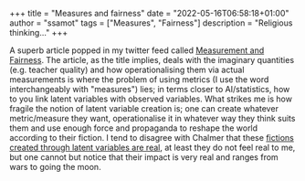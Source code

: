 +++
title = "Measures and fairness"
date = "2022-05-16T06:58:18+01:00"
author = "ssamot"
tags = ["Measures", "Fairness"]
description = "Religious thinking..."
+++

A superb article popped in my twitter feed called [Measurement and Fairness](https://arxiv.org/pdf/1912.05511.pdf). The article, as the title implies, deals with the imaginary quantities (e.g. teacher quality) and how operationalising them via actual measurements is where the problem of using metrics (I use the word interchangeably with "measures") lies; in terms closer to AI/statistics, how to you link latent variables with observed variables. What strikes me is how fragile the notion of latent variable creation is; one can create whatever metric/measure they want, operationalise it in whatever way they think suits them and use enough force and propaganda to reshape the world according to their fiction. I tend to disagree with Chalmer that these [fictions created through latent variables are real](http://consc.net/papers/virtual.pdf), at least they do not feel real to me, but one cannot but notice that their impact is very real and ranges from wars to going the moon.
